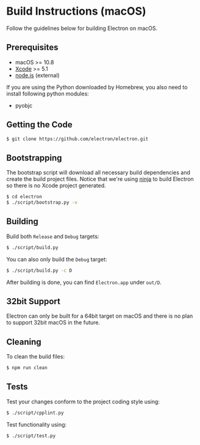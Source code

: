 # Build Instructions (macOS)

Follow the guidelines below for building Electron on macOS.

## Prerequisites

* macOS >= 10.8
* [Xcode](https://developer.apple.com/technologies/tools/) >= 5.1
* [node.js](http://nodejs.org) (external)

If you are using the Python downloaded by Homebrew, you also need to install
following python modules:

* pyobjc

## Getting the Code

```bash
$ git clone https://github.com/electron/electron.git
```

## Bootstrapping

The bootstrap script will download all necessary build dependencies and create
the build project files. Notice that we're using [ninja](https://ninja-build.org/)
to build Electron so there is no Xcode project generated.

```bash
$ cd electron
$ ./script/bootstrap.py -v
```

## Building

Build both `Release` and `Debug` targets:

```bash
$ ./script/build.py
```

You can also only build the `Debug` target:

```bash
$ ./script/build.py -c D
```

After building is done, you can find `Electron.app` under `out/D`.

## 32bit Support

Electron can only be built for a 64bit target on macOS and there is no plan to
support 32bit macOS in the future.

## Cleaning

To clean the build files:

```bash
$ npm run clean
```

## Tests

Test your changes conform to the project coding style using:

```bash
$ ./script/cpplint.py
```

Test functionality using:

```bash
$ ./script/test.py
```
